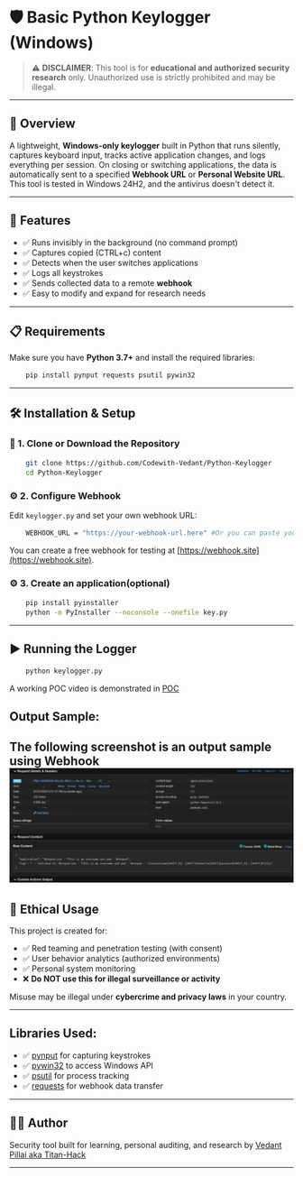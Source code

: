 # 🛡️ Basic Python Keylogger (Windows)

> ⚠️ **DISCLAIMER**: This tool is for **educational and authorized security research** only. Unauthorized use is strictly prohibited and may be illegal.

---

## 📌 Overview

A lightweight, **Windows-only keylogger** built in Python that runs silently, captures keyboard input, tracks active application changes, and logs everything per session. On closing or switching applications, the data is automatically sent to a specified **Webhook URL** or **Personal Website URL**. This tool is tested in Windows 24H2, and the antivirus doesn't detect it.

---

## 🚀 Features

- ✅ Runs invisibly in the background (no command prompt)
- ✅ Captures copied (CTRL+c) content
- ✅ Detects when the user switches applications
- ✅ Logs all keystrokes
- ✅ Sends collected data to a remote **webhook**
- ✅ Easy to modify and expand for research needs

---

## 📋 Requirements

Make sure you have **Python 3.7+** and install the required libraries:
```bash
    pip install pynput requests psutil pywin32
```

---

## 🛠️ Installation & Setup

### 🔗 1. Clone or Download the Repository

```bash
    git clone https://github.com/Codewith-Vedant/Python-Keylogger
    cd Python-Keylogger
```

### ⚙️ 2. Configure Webhook

Edit `keylogger.py` and set your own webhook URL:
```bash
    WEBHOOK_URL = "https://your-webhook-url.here" #Or you can paste your own site endpoint
```

You can create a free webhook for testing at [https://webhook.site](https://webhook.site).

### ⚙️ 3. Create an application(optional)
```bash
    pip install pyinstaller
    python -m PyInstaller --noconsole --onefile key.py
```

---

## ▶️ Running the Logger
```bash
    python keylogger.py
```

A working POC video is demonstrated in [POC](poc.mp4)

## Output Sample:
The following screenshot is an output sample using Webhook
![Output](Output.png)
---

## 🔐 Ethical Usage

This project is created for:

- ✅ Red teaming and penetration testing (with consent)
- ✅ User behavior analytics (authorized environments)
- ✅ Personal system monitoring
- ❌ **Do NOT use this for illegal surveillance or activity**

Misuse may be illegal under **cybercrime and privacy laws** in your country.

---

## Libraries Used:

- ✅ [pynput](https://pynput.readthedocs.io/en/latest/) for capturing keystrokes  
- ✅ [pywin32](https://github.com/mhammond/pywin32) to access Windows API  
- ✅ [psutil](https://psutil.readthedocs.io/en/latest/) for process tracking  
- ✅ [requests](https://docs.python-requests.org/) for webhook data transfer

---

## 👨‍💻 Author

Security tool built for learning, personal auditing, and research by [Vedant Pillai aka Titan-Hack](https://www.linkedin.com/in/vedant0701/)

---


